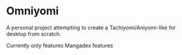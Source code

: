# Omniyomi

A personal project attempting to create a Tachiyomi/Aniyomi-like for desktop from scratch. 

Currently only features Mangadex features